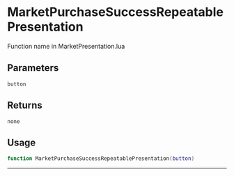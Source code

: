 # MarketPurchaseSuccessRepeatablePresentation
Function name in MarketPresentation.lua
## Parameters
`button`
## Returns
`none`
## Usage
```lua
function MarketPurchaseSuccessRepeatablePresentation(button)
```
---
